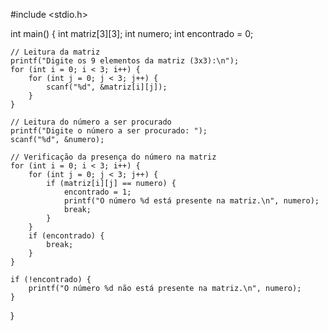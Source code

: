 #include <stdio.h>

int main() {
    int matriz[3][3];
    int numero;
    int encontrado = 0;

    // Leitura da matriz
    printf("Digite os 9 elementos da matriz (3x3):\n");
    for (int i = 0; i < 3; i++) {
        for (int j = 0; j < 3; j++) {
            scanf("%d", &matriz[i][j]);
        }
    }

    // Leitura do número a ser procurado
    printf("Digite o número a ser procurado: ");
    scanf("%d", &numero);

    // Verificação da presença do número na matriz
    for (int i = 0; i < 3; i++) {
        for (int j = 0; j < 3; j++) {
            if (matriz[i][j] == numero) {
                encontrado = 1;
                printf("O número %d está presente na matriz.\n", numero);
                break;
            }
        }
        if (encontrado) {
            break;
        }
    }

    if (!encontrado) {
        printf("O número %d não está presente na matriz.\n", numero);
    }
}
